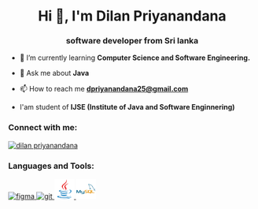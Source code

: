 <h1 align="center">Hi 👋, I'm Dilan Priyanandana</h1>
<h3 align="center">software developer from Sri lanka</h3>

- 🌱 I’m currently learning **Computer Science and Software Engineering.**

- 💬 Ask me about **Java**

- 📫 How to reach me **dpriyanandana25@gmail.com**

- I'am student of **IJSE (Institute of Java and Software Enginnering)**

<h3 align="left">Connect with me:</h3>
<p align="left">
<a href="https://fb.com/dilan priyanandana" target="blank"><img align="center" src="https://raw.githubusercontent.com/rahuldkjain/github-profile-readme-generator/master/src/images/icons/Social/facebook.svg" alt="dilan priyanandana" height="30" width="40" /></a>
</p>

<h3 align="left">Languages and Tools:</h3>
<p align="left"> <a href="https://www.figma.com/" target="_blank" rel="noreferrer"> <img src="https://www.vectorlogo.zone/logos/figma/figma-icon.svg" alt="figma" width="40" height="40"/> </a> <a href="https://git-scm.com/" target="_blank" rel="noreferrer"> <img src="https://www.vectorlogo.zone/logos/git-scm/git-scm-icon.svg" alt="git" width="40" height="40"/> </a> <a href="https://www.java.com" target="_blank" rel="noreferrer"> <img src="https://raw.githubusercontent.com/devicons/devicon/master/icons/java/java-original.svg" alt="java" width="40" height="40"/> </a> <a href="https://www.mysql.com/" target="_blank" rel="noreferrer"> <img src="https://raw.githubusercontent.com/devicons/devicon/master/icons/mysql/mysql-original-wordmark.svg" alt="mysql" width="40" height="40"/> </a> </p>

